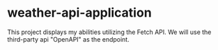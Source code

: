 # weather-api-application

This project displays my abilities utilizing the Fetch API. We will use the third-party api "OpenAPI" as the endpoint.
